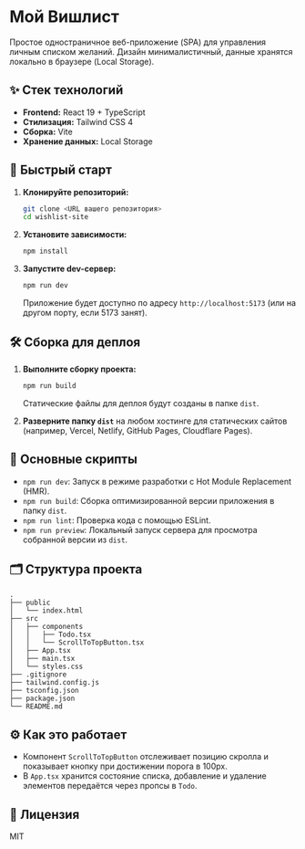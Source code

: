 # Мой Вишлист

Простое одностраничное веб-приложение (SPA) для управления личным списком желаний. Дизайн минималистичный, данные хранятся локально в браузере (Local Storage).

## ✨ Стек технологий

*   **Frontend:** React 19 + TypeScript
*   **Стилизация:** Tailwind CSS 4
*   **Сборка:** Vite
*   **Хранение данных:** Local Storage

## 🚀 Быстрый старт

1.  **Клонируйте репозиторий:**
    ```bash
    git clone <URL вашего репозитория>
    cd wishlist-site
    ```
2.  **Установите зависимости:**
    ```bash
    npm install
    ```
3.  **Запустите dev-сервер:**
    ```bash
    npm run dev
    ```
    Приложение будет доступно по адресу `http://localhost:5173` (или на другом порту, если 5173 занят).

## 🛠️ Сборка для деплоя

1.  **Выполните сборку проекта:**
    ```bash
    npm run build
    ```
    Статические файлы для деплоя будут созданы в папке `dist`.

2.  **Разверните папку `dist`** на любом хостинге для статических сайтов (например, Vercel, Netlify, GitHub Pages, Cloudflare Pages).

## 📜 Основные скрипты

*   `npm run dev`: Запуск в режиме разработки с Hot Module Replacement (HMR).
*   `npm run build`: Сборка оптимизированной версии приложения в папку `dist`.
*   `npm run lint`: Проверка кода с помощью ESLint.
*   `npm run preview`: Локальный запуск сервера для просмотра собранной версии из `dist`.

## 🗂 Структура проекта

```
.
├── public
│   └── index.html
├── src
│   ├── components
│   │   ├── Todo.tsx
│   │   └── ScrollToTopButton.tsx
│   ├── App.tsx
│   ├── main.tsx
│   └── styles.css
├── .gitignore
├── tailwind.config.js
├── tsconfig.json
├── package.json
└── README.md
```

## ⚙️ Как это работает

- Компонент `ScrollToTopButton` отслеживает позицию скролла и показывает кнопку при достижении порога в 100px.
- В `App.tsx` хранится состояние списка, добавление и удаление элементов передаётся через пропсы в `Todo`.

## 📄 Лицензия

MIT